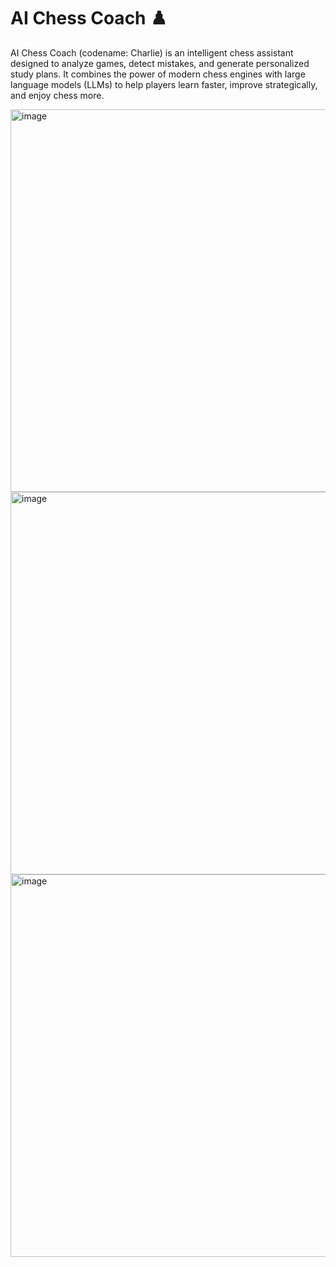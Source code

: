# AI Chess Coach ♟️

AI Chess Coach (codename: Charlie) is an intelligent chess assistant designed to analyze games, detect mistakes, and generate personalized study plans.
It combines the power of modern chess engines with large language models (LLMs) to help players learn faster, improve strategically, and enjoy chess more.

<img width="762" height="612" alt="image" src="https://github.com/user-attachments/assets/dd6e3280-9b50-410d-81e4-3de11affa00c" />
<img width="762" height="612" alt="image" src="https://github.com/user-attachments/assets/a09446fc-d37b-43af-8481-0a8712569c6d" />
<img width="762" height="612" alt="image" src="https://github.com/user-attachments/assets/42334a5a-3469-4b03-9bd8-3acbb4c776c2" />
